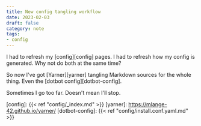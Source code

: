 ```yaml
---
title: New config tangling workflow
date: 2023-02-03
draft: false
category: note
tags:
- config
---
```


I had to refresh my [config][config] pages.
I had to refresh how my config is generated.
Why not do both at the same time?

So now I've got [Yarner][yarner] tangling Markdown sources for the whole thing.
Even the [dotbot config][dotbot-config].

Sometimes I go too far.
Doesn't mean I'll stop.

[config]: {{< ref "config/_index.md" >}}
[yarner]: https://mlange-42.github.io/yarner/
[dotbot-config]: {{< ref "config/install.conf.yaml.md" >}}

